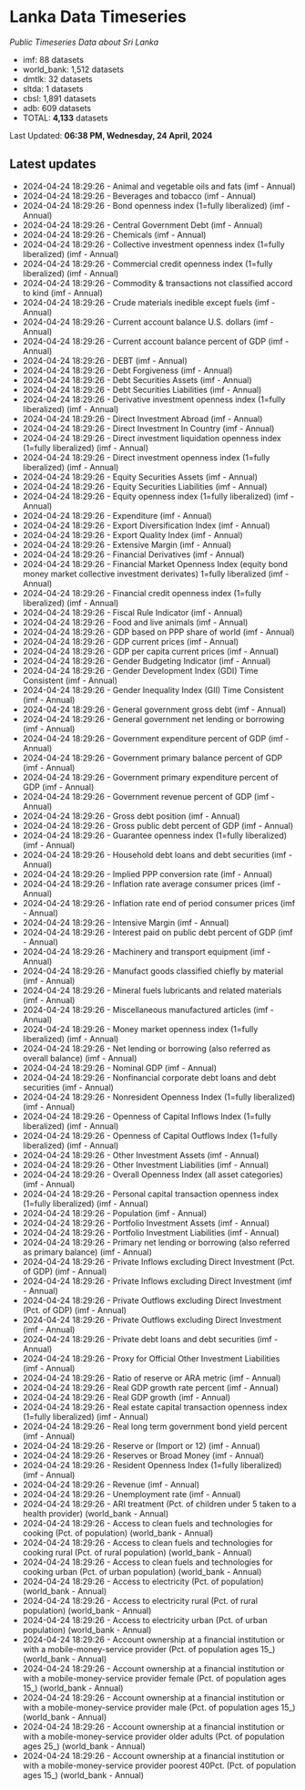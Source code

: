 # Lanka Data Timeseries
*Public Timeseries Data about Sri Lanka*

* imf: 88 datasets
* world_bank: 1,512 datasets
* dmtlk: 32 datasets
* sltda: 1 datasets
* cbsl: 1,891 datasets
* adb: 609 datasets
* TOTAL: **4,133** datasets

Last Updated: **06:38 PM, Wednesday, 24 April, 2024**

## Latest updates

* 2024-04-24 18:29:26 - Animal and vegetable oils and fats (imf - Annual)
* 2024-04-24 18:29:26 - Beverages and tobacco (imf - Annual)
* 2024-04-24 18:29:26 - Bond openness index (1=fully liberalized) (imf - Annual)
* 2024-04-24 18:29:26 - Central Government Debt (imf - Annual)
* 2024-04-24 18:29:26 - Chemicals (imf - Annual)
* 2024-04-24 18:29:26 - Collective investment openness index (1=fully liberalized) (imf - Annual)
* 2024-04-24 18:29:26 - Commercial credit openness index (1=fully liberalized) (imf - Annual)
* 2024-04-24 18:29:26 - Commodity & transactions not classified accord to kind (imf - Annual)
* 2024-04-24 18:29:26 - Crude materials inedible except fuels (imf - Annual)
* 2024-04-24 18:29:26 - Current account balance U.S. dollars (imf - Annual)
* 2024-04-24 18:29:26 - Current account balance percent of GDP (imf - Annual)
* 2024-04-24 18:29:26 - DEBT (imf - Annual)
* 2024-04-24 18:29:26 - Debt Forgiveness (imf - Annual)
* 2024-04-24 18:29:26 - Debt Securities Assets (imf - Annual)
* 2024-04-24 18:29:26 - Debt Securities Liabilities (imf - Annual)
* 2024-04-24 18:29:26 - Derivative investment openness index (1=fully liberalized) (imf - Annual)
* 2024-04-24 18:29:26 - Direct Investment Abroad (imf - Annual)
* 2024-04-24 18:29:26 - Direct Investment In Country (imf - Annual)
* 2024-04-24 18:29:26 - Direct investment liquidation openness index (1=fully liberalized) (imf - Annual)
* 2024-04-24 18:29:26 - Direct investment openness index (1=fully liberalized) (imf - Annual)
* 2024-04-24 18:29:26 - Equity Securities Assets (imf - Annual)
* 2024-04-24 18:29:26 - Equity Securities Liabilities (imf - Annual)
* 2024-04-24 18:29:26 - Equity openness index (1=fully liberalized) (imf - Annual)
* 2024-04-24 18:29:26 - Expenditure (imf - Annual)
* 2024-04-24 18:29:26 - Export Diversification Index (imf - Annual)
* 2024-04-24 18:29:26 - Export Quality Index (imf - Annual)
* 2024-04-24 18:29:26 - Extensive Margin (imf - Annual)
* 2024-04-24 18:29:26 - Financial Derivatives (imf - Annual)
* 2024-04-24 18:29:26 - Financial Market Openness Index (equity bond money market collective investment derivates) 1=fully liberalized (imf - Annual)
* 2024-04-24 18:29:26 - Financial credit openness index (1=fully liberalized) (imf - Annual)
* 2024-04-24 18:29:26 - Fiscal Rule Indicator (imf - Annual)
* 2024-04-24 18:29:26 - Food and live animals (imf - Annual)
* 2024-04-24 18:29:26 - GDP based on PPP share of world (imf - Annual)
* 2024-04-24 18:29:26 - GDP current prices (imf - Annual)
* 2024-04-24 18:29:26 - GDP per capita current prices (imf - Annual)
* 2024-04-24 18:29:26 - Gender Budgeting Indicator (imf - Annual)
* 2024-04-24 18:29:26 - Gender Development Index (GDI) Time Consistent (imf - Annual)
* 2024-04-24 18:29:26 - Gender Inequality Index (GII) Time Consistent (imf - Annual)
* 2024-04-24 18:29:26 - General government gross debt (imf - Annual)
* 2024-04-24 18:29:26 - General government net lending or borrowing (imf - Annual)
* 2024-04-24 18:29:26 - Government expenditure percent of GDP (imf - Annual)
* 2024-04-24 18:29:26 - Government primary balance percent of GDP (imf - Annual)
* 2024-04-24 18:29:26 - Government primary expenditure percent of GDP (imf - Annual)
* 2024-04-24 18:29:26 - Government revenue percent of GDP (imf - Annual)
* 2024-04-24 18:29:26 - Gross debt position (imf - Annual)
* 2024-04-24 18:29:26 - Gross public debt percent of GDP (imf - Annual)
* 2024-04-24 18:29:26 - Guarantee openness index (1=fully liberalized) (imf - Annual)
* 2024-04-24 18:29:26 - Household debt loans and debt securities (imf - Annual)
* 2024-04-24 18:29:26 - Implied PPP conversion rate (imf - Annual)
* 2024-04-24 18:29:26 - Inflation rate average consumer prices (imf - Annual)
* 2024-04-24 18:29:26 - Inflation rate end of period consumer prices (imf - Annual)
* 2024-04-24 18:29:26 - Intensive Margin (imf - Annual)
* 2024-04-24 18:29:26 - Interest paid on public debt percent of GDP (imf - Annual)
* 2024-04-24 18:29:26 - Machinery and transport equipment (imf - Annual)
* 2024-04-24 18:29:26 - Manufact goods classified chiefly by material (imf - Annual)
* 2024-04-24 18:29:26 - Mineral fuels lubricants and related materials (imf - Annual)
* 2024-04-24 18:29:26 - Miscellaneous manufactured articles (imf - Annual)
* 2024-04-24 18:29:26 - Money market openness index (1=fully liberalized) (imf - Annual)
* 2024-04-24 18:29:26 - Net lending or borrowing (also referred as overall balance) (imf - Annual)
* 2024-04-24 18:29:26 - Nominal GDP (imf - Annual)
* 2024-04-24 18:29:26 - Nonfinancial corporate debt loans and debt securities (imf - Annual)
* 2024-04-24 18:29:26 - Nonresident Openness Index (1=fully liberalized) (imf - Annual)
* 2024-04-24 18:29:26 - Openness of Capital Inflows Index (1=fully liberalized) (imf - Annual)
* 2024-04-24 18:29:26 - Openness of Capital Outflows Index (1=fully liberalized) (imf - Annual)
* 2024-04-24 18:29:26 - Other Investment Assets (imf - Annual)
* 2024-04-24 18:29:26 - Other Investment Liabilities (imf - Annual)
* 2024-04-24 18:29:26 - Overall Openness Index (all asset categories) (imf - Annual)
* 2024-04-24 18:29:26 - Personal capital transaction openness index (1=fully liberalized) (imf - Annual)
* 2024-04-24 18:29:26 - Population (imf - Annual)
* 2024-04-24 18:29:26 - Portfolio Investment Assets (imf - Annual)
* 2024-04-24 18:29:26 - Portfolio Investment Liabilities (imf - Annual)
* 2024-04-24 18:29:26 - Primary net lending or borrowing (also referred as primary balance) (imf - Annual)
* 2024-04-24 18:29:26 - Private Inflows excluding Direct Investment (Pct. of GDP) (imf - Annual)
* 2024-04-24 18:29:26 - Private Inflows excluding Direct Investment (imf - Annual)
* 2024-04-24 18:29:26 - Private Outflows excluding Direct Investment (Pct. of GDP) (imf - Annual)
* 2024-04-24 18:29:26 - Private Outflows excluding Direct Investment (imf - Annual)
* 2024-04-24 18:29:26 - Private debt loans and debt securities (imf - Annual)
* 2024-04-24 18:29:26 - Proxy for Official Other Investment Liabilities (imf - Annual)
* 2024-04-24 18:29:26 - Ratio of reserve or ARA metric (imf - Annual)
* 2024-04-24 18:29:26 - Real GDP growth rate percent (imf - Annual)
* 2024-04-24 18:29:26 - Real GDP growth (imf - Annual)
* 2024-04-24 18:29:26 - Real estate capital transaction openness index (1=fully liberalized) (imf - Annual)
* 2024-04-24 18:29:26 - Real long term government bond yield percent (imf - Annual)
* 2024-04-24 18:29:26 - Reserve or (Import or 12) (imf - Annual)
* 2024-04-24 18:29:26 - Reserves or Broad Money (imf - Annual)
* 2024-04-24 18:29:26 - Resident Openness Index (1=fully liberalized) (imf - Annual)
* 2024-04-24 18:29:26 - Revenue (imf - Annual)
* 2024-04-24 18:29:26 - Unemployment rate (imf - Annual)
* 2024-04-24 18:29:26 - ARI treatment (Pct. of children under 5 taken to a health provider) (world_bank - Annual)
* 2024-04-24 18:29:26 - Access to clean fuels and technologies for cooking (Pct. of population) (world_bank - Annual)
* 2024-04-24 18:29:26 - Access to clean fuels and technologies for cooking rural (Pct. of rural population) (world_bank - Annual)
* 2024-04-24 18:29:26 - Access to clean fuels and technologies for cooking urban (Pct. of urban population) (world_bank - Annual)
* 2024-04-24 18:29:26 - Access to electricity (Pct. of population) (world_bank - Annual)
* 2024-04-24 18:29:26 - Access to electricity rural (Pct. of rural population) (world_bank - Annual)
* 2024-04-24 18:29:26 - Access to electricity urban (Pct. of urban population) (world_bank - Annual)
* 2024-04-24 18:29:26 - Account ownership at a financial institution or with a mobile-money-service provider (Pct. of population ages 15_) (world_bank - Annual)
* 2024-04-24 18:29:26 - Account ownership at a financial institution or with a mobile-money-service provider female (Pct. of population ages 15_) (world_bank - Annual)
* 2024-04-24 18:29:26 - Account ownership at a financial institution or with a mobile-money-service provider male (Pct. of population ages 15_) (world_bank - Annual)
* 2024-04-24 18:29:26 - Account ownership at a financial institution or with a mobile-money-service provider older adults (Pct. of population ages 25_) (world_bank - Annual)
* 2024-04-24 18:29:26 - Account ownership at a financial institution or with a mobile-money-service provider poorest 40Pct. (Pct. of population ages 15_) (world_bank - Annual)